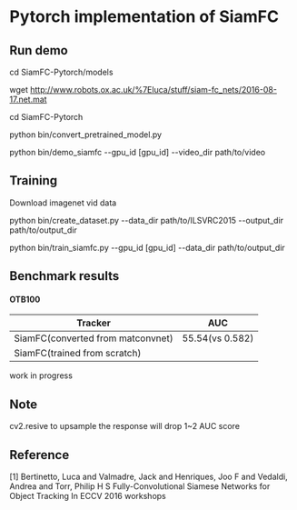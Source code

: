 # Pytorch implementation of SiamFC

## Run demo
cd SiamFC-Pytorch/models

wget http://www.robots.ox.ac.uk/%7Eluca/stuff/siam-fc_nets/2016-08-17.net.mat

cd SiamFC-Pytorch

python bin/convert_pretrained_model.py

python bin/demo_siamfc --gpu_id [gpu_id] --video_dir path/to/video

## Training
Download imagenet vid data

python bin/create_dataset.py --data_dir path/to/ILSVRC2015 --output_dir path/to/output_dir

python bin/train_siamfc.py --gpu_id [gpu_id] --data_dir path/to/output_dir

## Benchmark results
#### OTB100

| Tracker 			 										| AUC						 |
| --------------------------------- | -------------- |
| SiamFC(converted from matconvnet) | 55.54(vs 0.582)|
| SiamFC(trained from scratch)      | 							 |

work in progress

## Note
cv2.resive to upsample the response will drop 1~2 AUC score



## Reference
[1] Bertinetto, Luca and Valmadre, Jack and Henriques, Joo F and Vedaldi, Andrea and Torr, Philip H S
		Fully-Convolutional Siamese Networks for Object Tracking
		In ECCV 2016 workshops
